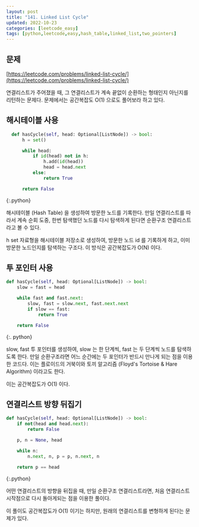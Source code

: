 ```yaml
---
layout: post
title: "141. Linked List Cycle"
updated: 2022-10-23
categories: [leetcode_easy]
tags: [python,leetcode,easy,hash_table,linked_list,two_pointers]
---
```


## 문제

[https://leetcode.com/problems/linked-list-cycle/](https://leetcode.com/problems/linked-list-cycle/)

연결리스트가 주어졌을 때, 그 연결리스트가 계속 끝없이 순환하는 형태인지 아닌지를 리턴하는 문제다. 문제에서는 공간복잡도 O(1) 으로도 풀어보라 하고 있다.

## 해시테이블 사용

```python
  def hasCycle(self, head: Optional[ListNode]) -> bool:
      h = set()

      while head:
          if id(head) not in h:
              h.add(id(head))
              head = head.next
          else:
              return True

      return False
```
{:.python}

해시테이블 (Hash Table) 을 생성하여 방문한 노드를 기록한다. 만일 연결리스트를 따라서 계속 순회 도중, 한번 탐색했던 노드를 다시 탐색하게 된다면 순환구조 연결리스트라고 볼 수 있다.   

h set 자료형을 해시테이블 저장소로 생성하여, 방문한 노드 id 를 기록하게 하고, 이미 방문한 노드인지를 탐색하는 구조다. 이 방식은 공간복잡도가 O(N) 이다.

## 투 포인터 사용

```python
def hasCycle(self, head: Optional[ListNode]) -> bool:
    slow = fast = head

    while fast and fast.next:
        slow, fast = slow.next, fast.next.next
        if slow == fast:
            return True

    return False
```
{:. python}

slow, fast 투 포인터를 생성하여, slow 는 한 단계씩, fast 는 두 단계씩 노드를 탐색하도록 한다. 만일 순환구조라면 어느 순간에는 두 포인터가 반드시 만나게 되는 점을 이용한 코드다. 이는 플로이드의 거북이와 토끼 알고리즘 (Floyd's Tortoise & Hare Algorithm) 이라고도 한다.

이는 공간복잡도가 O(1) 이다.

## 연결리스트 방향 뒤집기

```python
def hasCycle(self, head: Optional[ListNode]) -> bool:
    if not(head and head.next):
        return False

    p, n = None, head

    while n:
        n.next, n, p = p, n.next, n

    return p == head
```
{:.python}

어떤 연결리스트의 방향을 뒤집을 때, 만일 순환구조 연결리스트라면, 처음 연결리스트 시작점으로 다시 돌아게되는 점을 이용한 풀이다.

이 풀이도 공간복잡도가 O(1) 이기는 하지만, 원래의 연결리스트를 변형하게 된다는 문제가 있다.
